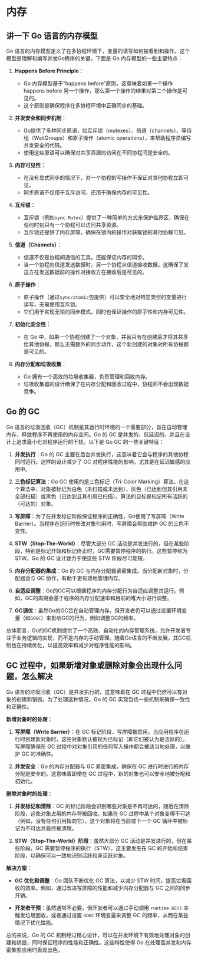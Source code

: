 # 内存
## 讲一下 Go 语言的内存模型
Go 语言的内存模型定义了在多协程环境下，变量的读写如何被看到和操作。这个模型是理解和编写并发Go程序的关键。下面是 Go 内存模型的一些主要特点：

1. **Happens Before Principle**：
    - Go 内存模型基于“happens before”原则，这意味着如果一个操作 happens before 另一个操作，那么第一个操作的结果对第二个操作是可见的。
    - 这个原则是确保程序在多协程环境中正确同步的基础。

2. **并发安全和同步机制**：
    - Go提供了多种同步原语，如互斥锁（mutexes）、信道（channels）、等待组（WaitGroups）和原子操作（atomic operations），来帮助程序员编写并发安全的代码。
    - 使用这些原语可以确保对共享资源的访问在不同协程间是安全的。

3. **内存可见性**：
    - 在没有显式同步的情况下，对一个协程的写操作不保证对其他协程立即可见。
    - 同步原语不仅用于互斥访问，还用于确保内存的可见性。

4. **互斥锁**：
    - 互斥锁（例如`sync.Mutex`）提供了一种简单的方式来保护临界区，确保在任何时刻只有一个协程可以访问共享资源。
    - 互斥锁还提供了内存屏障，确保在锁内的操作对获取锁的其他协程可见。

5. **信道（Channels）**：
    - 信道不仅是协程间通信的工具，还能保证内存的同步。
    - 当一个协程向信道发送数据时，另一个协程从信道接收数据，这确保了发送方在发送数据前的操作对接收方在接收后是可见的。

6. **原子操作**：
    - 原子操作（通过`sync/atomic`包提供）可以安全地对特定类型的变量进行读写，无需使用互斥锁。
    - 它们用于实现无锁的同步模式，同时也保证操作的原子性和内存可见性。

7. **初始化安全性**：
    - 在 Go 中，如果一个协程创建了一个对象，并且只有在创建后才将其共享给其他协程，那么无需额外的同步动作，这个新创建的对象对所有协程都是可见的。

8. **内存分配和垃圾收集**：
    - Go 拥有一个高效的垃圾收集器，负责管理和回收内存。
    - 垃圾收集器的设计确保了在内存分配和回收过程中，协程间不会出现数据竞争。

## Go 的 GC
Go 语言的垃圾回收（GC）机制是其运行时环境的一个重要部分，旨在自动管理内存，释放程序不再使用的内存空间。Go 的 GC 是并发的、低延迟的，并且在设计上追求最小化对程序运行的干扰。以下是 Go GC 的一些关键特征：

1. **并发执行**：Go 的 GC 主要在后台并发执行，这意味着它会与程序的其他协程同时运行。这样的设计减少了 GC 对程序性能的影响，尤其是在延迟敏感的应用中。

2. **三色标记算法**：Go GC 使用的是三色标记（Tri-Color Marking）算法。在这个算法中，对象被标记为白色（未扫描或未达到）、灰色（已达到但其引用未全部扫描）或黑色（已达到且其引用已扫描）。算法的目标是标记所有活跃的（可达的）对象。

3. **写屏障**：为了在并发标记阶段保证程序的正确性，Go使用了写屏障（Write Barrier）。当程序在运行时修改对象引用时，写屏障会帮助维护 GC 的三色不变性。

4. **STW（Stop-The-World）**：尽管大部分 GC 活动是并发进行的，但在某些阶段，特别是标记开始和标记终止时，GC需要暂停程序的执行。这些暂停称为 STW。Go 的 GC 设计致力于使这些 STW 阶段尽可能短。

5. **内存分配器的集成**：Go 的 GC 与内存分配器紧密集成。当分配新对象时，分配器会与 GC 协作，有助于更有效地管理内存。

6. **自适应调整**：Go的GC可以根据程序的内存分配行为自适应调整其运行。例如，GC的周期会基于程序的内存分配速率和目前的堆大小进行调整。

7. **GC调优**：虽然Go的GC旨在自动管理内存，但开发者仍可以通过设置环境变量（如`GOGC`）来影响GC的行为，例如调整GC的频率。

总体而言，Go的GC机制提供了一个高效、自动化的内存管理系统，允许开发者专注于业务逻辑的实现，而不是内存的手动管理。随着Go语言的不断发展，其GC机制也在持续优化，以提高效率和减少对程序性能的影响。

## GC 过程中，如果新增对象或删除对象会出现什么问题，怎么解决
Go 语言的垃圾回收（GC）是并发执行的，这意味着在 GC 过程中仍然可以有对象的创建和销毁。为了处理这种情况，Go 的 GC 实现包括一些机制来确保一致性和正确性。

**新增对象时的处理**：

1. **写屏障（Write Barrier）**：在 GC 标记阶段，写屏障被启用。当应用程序在运行时创建新对象时，这些对象默认被视为已标记（即它们被认为是活跃的）。写屏障确保在 GC 过程中对对象引用的任何写入操作都会被适当地处理，以维护 GC 的准确性。

2. **并发安全**：Go 的内存分配器与 GC 紧密集成，确保在 GC 进行时进行的内存分配是安全的。这意味着即使在 GC 过程中，新的对象也可以安全地被分配和初始化。

**删除对象时的处理**：

1. **并发标记和清除**：GC 的标记阶段会识别哪些对象是不再可达的，随后在清除阶段，这些对象占用的内存将被回收。如果在 GC 过程中某个对象变得不可达（例如，没有任何引用指向它），这个对象将在当前或下一个 GC 循环中被标记为不可达并最终被清理。

2. **STW（Stop-The-World）阶段**：虽然大部分 GC 活动是并发进行的，但在某些阶段，GC 需要暂停程序的执行（STW）。这主要发生在 GC 的开始和结束阶段，以确保可以一致地识别活跃和非活跃对象。

**解决方案**：

- **GC 优化和调整**：Go 团队不断优化 GC 算法，以减少 STW 时间，提高垃圾回收的效率。例如，通过改进写屏障的性能和减少内存分配器与 GC 之间的同步开销。

- **开发者干预**：虽然通常不必要，但开发者可以通过手动调用 `runtime.GC()` 来触发垃圾回收，或者通过设置 `GOGC` 环境变量来调整 GC 的频率，从而在某些情况下优化性能。

总的来说，Go 的 GC 机制经过精心设计，可以在并发环境下有效地处理对象的创建和销毁，同时保证程序的性能和正确性。这些特性使得 Go 在处理高并发和内存密集型应用时表现出色。
